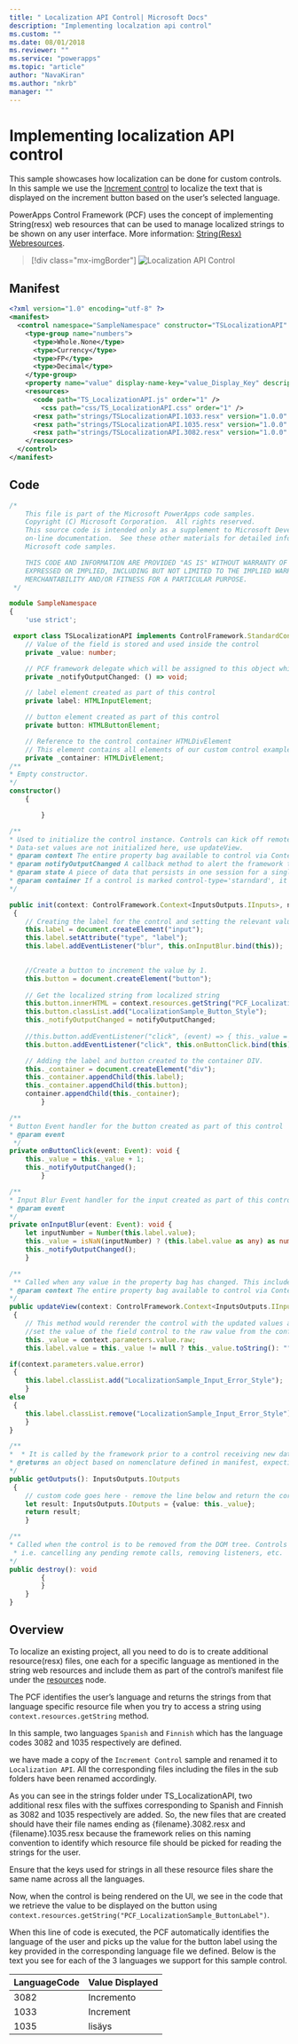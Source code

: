 ```yaml
---
title: " Localization API Control| Microsoft Docs" 
description: "Implementing localzation api control" 
ms.custom: ""
ms.date: 08/01/2018
ms.reviewer: ""
ms.service: "powerapps"
ms.topic: "article"
author: "NavaKiran" 
ms.author: "nkrb" 
manager: "" 
---
```

# Implementing localization API control

This sample showcases how localization can be done for custom controls. In this sample we use the [Increment control](increment-control.md) to localize the text that is displayed on the increment button based on the user’s selected language. 

PowerApps Control Framework (PCF) uses the concept of implementing String(resx) web resources that can be used to manage localized strings to be shown on any user interface. More information: [String(Resx) Webresources](https://docs.microsoft.com/en-us/dynamics365/customer-engagement/developer/resx-web-resources). 

> [!div class="mx-imgBorder"]
> ![Localization API Control](../media/localization-api-control.png "Localization API Control")

## Manifest 

```xml
<?xml version="1.0" encoding="utf-8" ?>
<manifest>
  <control namespace="SampleNamespace" constructor="TSLocalizationAPI" version="1.0.0" display-name-key="TS_LocalizationAPI_Display_Key" description-key="TS_LocalizationAPI_Desc_Key">
    <type-group name="numbers">
      <type>Whole.None</type>
      <type>Currency</type>
      <type>FP</type>
      <type>Decimal</type>
    </type-group>
    <property name="value" display-name-key="value_Display_Key" description-key="value_Desc_Key" of-type-group="numbers" usage="bound" required="true" hidden="true" />
    <resources>
      <code path="TS_LocalizationAPI.js" order="1" />
	    <css path="css/TS_LocalizationAPI.css" order="1" />
      <resx path="strings/TSLocalizationAPI.1033.resx" version="1.0.0" />
      <resx path="strings/TSLocalizationAPI.1035.resx" version="1.0.0" />
      <resx path="strings/TSLocalizationAPI.3082.resx" version="1.0.0" />
    </resources>
  </control>
</manifest>
```

## Code

```TypeScript
/*
	This file is part of the Microsoft PowerApps code samples. 
	Copyright (C) Microsoft Corporation.  All rights reserved. 
	This source code is intended only as a supplement to Microsoft Development Tools and/or  
	on-line documentation.  See these other materials for detailed information regarding  
	Microsoft code samples. 

	THIS CODE AND INFORMATION ARE PROVIDED "AS IS" WITHOUT WARRANTY OF ANY KIND, EITHER  
	EXPRESSED OR IMPLIED, INCLUDING BUT NOT LIMITED TO THE IMPLIED WARRANTIES OF  
	MERCHANTABILITY AND/OR FITNESS FOR A PARTICULAR PURPOSE. 
 */

module SampleNamespace
{
	'use strict';

 export class TSLocalizationAPI implements ControlFramework.StandardControl<InputsOutputs.IInputs, InputsOutputs.IOutputs> {
	// Value of the field is stored and used inside the control 
	private _value: number;

	// PCF framework delegate which will be assigned to this object which would be called whenever any update happens. 
	private _notifyOutputChanged: () => void;

	// label element created as part of this control
	private label: HTMLInputElement;

	// button element created as part of this control
	private button: HTMLButtonElement;

	// Reference to the control container HTMLDivElement
	// This element contains all elements of our custom control example
	private _container: HTMLDivElement;
/**
* Empty constructor.
*/
constructor()
	{

		}

/**
* Used to initialize the control instance. Controls can kick off remote server calls and other initialization actions here.
* Data-set values are not initialized here, use updateView.
* @param context The entire property bag available to control via Context Object; It contains values as set up by the customizer mapped to property names defined in the manifest, as well as utility functions.
* @param notifyOutputChanged A callback method to alert the framework that the control has new outputs ready to be retrieved asynchronously.
* @param state A piece of data that persists in one session for a single user. Can be set at any point in a controls life cycle by calling 'setControlState' in the Mode interface.
* @param container If a control is marked control-type='starndard', it will receive an empty div element within which it can render its content.
*/

public init(context: ControlFramework.Context<InputsOutputs.IInputs>, notifyOutputChanged: () => void, state: ControlFramework.Dictionary, container:HTMLDivElement)
 {
	// Creating the label for the control and setting the relevant values.
	this.label = document.createElement("input");
	this.label.setAttribute("type", "label");
	this.label.addEventListener("blur", this.onInputBlur.bind(this));
			

	//Create a button to increment the value by 1.
	this.button = document.createElement("button");
			
	// Get the localized string from localized string 
	this.button.innerHTML = context.resources.getString("PCF_LocalizationSample_ButtonLabel");
    this.button.classList.add("LocalizationSample_Button_Style");
	this._notifyOutputChanged = notifyOutputChanged;
	
	//this.button.addEventListener("click", (event) => { this._value = this._value + 1; this._notifyOutputChanged();});
	this.button.addEventListener("click", this.onButtonClick.bind(this));

	// Adding the label and button created to the container DIV.
	this._container = document.createElement("div");
	this._container.appendChild(this.label);
	this._container.appendChild(this.button);
	container.appendChild(this._container);
		}

/**
* Button Event handler for the button created as part of this control
* @param event
 */
private onButtonClick(event: Event): void {
	this._value = this._value + 1;
	this._notifyOutputChanged();
		}

/**
* Input Blur Event handler for the input created as part of this control
* @param event
*/
private onInputBlur(event: Event): void {
	let inputNumber = Number(this.label.value);
	this._value = isNaN(inputNumber) ? (this.label.value as any) as number: inputNumber;
	this._notifyOutputChanged();
	}

/**
 ** Called when any value in the property bag has changed. This includes field values, data-sets, global values such as container height and width, offline status, control metadata values such as label, visible, etc.
* @param context The entire property bag available to control via Context Object; It contains values as set up by the customizer mapped to names defined in the manifest, as well as utility functions
*/
public updateView(context: ControlFramework.Context<InputsOutputs.IInputs>): void
 {
	// This method would rerender the control with the updated values after we call NotifyOutputChanged
	//set the value of the field control to the raw value from the configured field
	this._value = context.parameters.value.raw;
	this.label.value = this._value != null ? this._value.toString(): "";

if(context.parameters.value.error)
 {
	this.label.classList.add("LocalizationSample_Input_Error_Style");
	}
else
 {
	this.label.classList.remove("LocalizationSample_Input_Error_Style");
	}
}

/** 
*  * It is called by the framework prior to a control receiving new data. 
* @returns an object based on nomenclature defined in manifest, expecting object[s] for property marked as “bound” or “output”
*/
public getOutputs(): InputsOutputs.IOutputs
 {
	// custom code goes here - remove the line below and return the correct output
	let result: InputsOutputs.IOutputs = {value: this._value};
	return result;
	}

/** 
* Called when the control is to be removed from the DOM tree. Controls should use this call for cleanup.
 * i.e. cancelling any pending remote calls, removing listeners, etc.
*/
public destroy(): void
		{
		}
	}
}
```

## Overview

To localize an existing project, all you need to do is to create additional resource(resx) files, one each for a specific language as mentioned in the string web resources and include them as part of the control’s manifest file under the [resources](../reference/resources.md) node.  

The PCF identifies the user’s language and returns the strings from that language specific resource file when you try to access a string using `context.resources.getString` method.

In this sample, two languages `Spanish` and `Finnish` which has the language codes 3082 and 1035 respectively are defined.

we have made a copy of the `Increment Control` sample and renamed it to `Localization API`. All the corresponding files including the files in the sub folders have been renamed accordingly.

As you can see in the strings folder under TS_LocalizationAPI, two additional resx files with the suffixes corresponding to Spanish and Finnish as 3082 and 1035 respectively are added. So, the new files that are created should have their file names ending as {filename}.3082.resx and {filename}.1035.resx because the framework relies on this naming convention to identify which resource file should be picked for reading the strings for the user.

Ensure that the keys used for strings in all these resource files share the same name across all the languages.

Now, when the control is being rendered on the UI, we see in the code that we retrieve the value to be displayed on the button using `context.resources.getString("PCF_LocalizationSample_ButtonLabel")`.

When this line of code is executed, the PCF automatically identifies the language of the user and picks up the value for the button label using the key provided in the corresponding language file we defined. Below is the text you see for each of the 3 languages we support for this sample control.
  
|LanguageCode |Value Displayed |
|---|---|
|3082 |Incremento |
|1033 |Increment |
|1035 |lisäys | 
